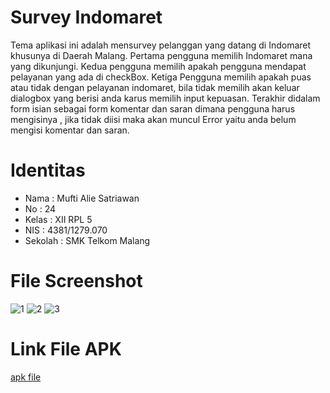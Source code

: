 # Survey Indomaret

Tema aplikasi ini adalah mensurvey pelanggan yang datang di Indomaret khusunya di Daerah Malang. Pertama pengguna memilih Indomaret mana yang dikunjungi. Kedua pengguna memilih apakah pengguna mendapat pelayanan yang ada di checkBox. Ketiga Pengguna memilih apakah puas atau tidak dengan pelayanan indomaret, bila tidak memilih akan keluar dialogbox yang berisi anda karus memilih input kepuasan. Terakhir didalam form isian sebagai form komentar dan saran dimana pengguna harus mengisinya , jika tidak diisi maka akan muncul Error yaitu anda belum mengisi komentar dan saran.

# Identitas

* Nama : Mufti Alie Satriawan
* No : 24
* Kelas : XII RPL 5
* NIS : 4381/1279.070
* Sekolah : SMK Telkom Malang

# File Screenshot

![1](http://imagizer.imageshack.us/a/img924/5075/cy7gB5.png)
![2](http://imageshack.com/a/img923/9347/4COx0J.png)
![3](http://imagizer.imageshack.us/a/img922/2808/6B14gp.png)

# Link File APK

[apk file](https://drive.google.com/file/d/0BwbRv6LE4idwcXBwYS1ZTzZ6MTA/view?usp=sharing)
